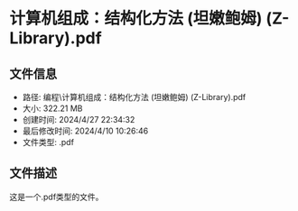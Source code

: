 ﻿# 计算机组成：结构化方法 (坦嫩鲍姆) (Z-Library).pdf

## 文件信息
- 路径: 编程\计算机组成：结构化方法 (坦嫩鲍姆) (Z-Library).pdf
- 大小: 322.21 MB
- 创建时间: 2024/4/27 22:34:32
- 最后修改时间: 2024/4/10 10:26:46
- 文件类型: .pdf

## 文件描述
这是一个.pdf类型的文件。

